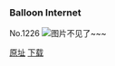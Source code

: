### Balloon Internet
No.1226
![图片不见了~~~](https://imgs.xkcd.com/comics/balloon_internet.png)

[原址](https://xkcd.com//1226) [下载](https://imgs.xkcd.com/comics/balloon_internet.png)

